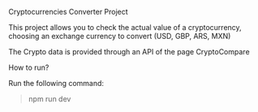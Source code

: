 Cryptocurrencies Converter Project

This project allows you to check the actual value of a cryptocurrency, choosing an exchange currency to convert (USD, GBP, ARS, MXN)

The Crypto data is provided through an API of the page CryptoCompare

How to run?

Run the following command:

> npm run dev

